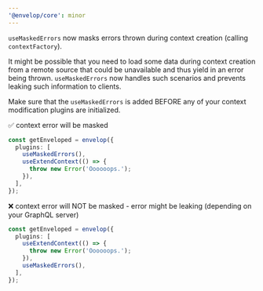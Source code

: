 ```yaml
---
'@envelop/core': minor
---
```


`useMaskedErrors` now masks errors thrown during context creation (calling `contextFactory`).

It might be possible that you need to load some data during context creation from a remote source that could be unavailable and thus yield in an error being thrown. `useMaskedErrors` now handles such scenarios and prevents leaking such information to clients.

Make sure that the `useMaskedErrors` is added BEFORE any of your context modification plugins are initialized.

✅ context error will be masked

```ts
const getEnveloped = envelop({
  plugins: [
    useMaskedErrors(),
    useExtendContext(() => {
      throw new Error('Oooooops.');
    }),
  ],
});
```

❌ context error will NOT be masked - error might be leaking (depending on your GraphQL server)

```ts
const getEnveloped = envelop({
  plugins: [
    useExtendContext(() => {
      throw new Error('Oooooops.');
    }),
    useMaskedErrors(),
  ],
});
```
